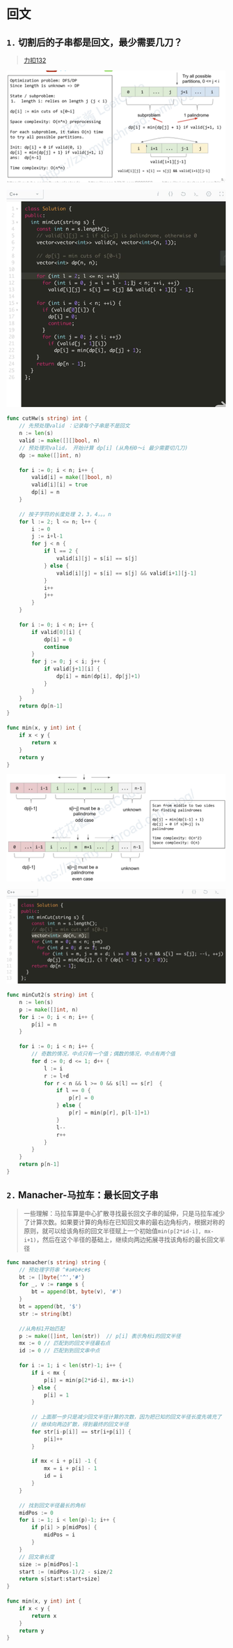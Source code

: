 # 回文

## `1.` 切割后的子串都是回文，最少需要几刀？

> [力扣132](https://leetcode-cn.com/problems/palindrome-partitioning-ii/)

![%E5%9B%9E%E6%96%87%207ec11748a2e54efe893417ce0b8e8bdb/Untitled.png](%E5%9B%9E%E6%96%87%207ec11748a2e54efe893417ce0b8e8bdb/Untitled.png)

![%E5%9B%9E%E6%96%87%207ec11748a2e54efe893417ce0b8e8bdb/Untitled%201.png](%E5%9B%9E%E6%96%87%207ec11748a2e54efe893417ce0b8e8bdb/Untitled%201.png)

```go
func cutHw(s string) int {
	// 先预处理valid ：记录每个子串是不是回文
	n := len(s)
	valid := make([][]bool, n)
	// 预处理完valid， 开始计算 dp[i] (从角标0～i 最少需要切几刀)
	dp := make([]int, n)

	for i := 0; i < n; i++ {
		valid[i] = make([]bool, n)
		valid[i][i] = true
		dp[i] = n
	}

	// 按子字符的长度处理 2，3，4，。。n
	for l := 2; l <= n; l++ {
		i := 0
		j := i+l-1
		for j < n {
			if l == 2 {
				valid[i][j] = s[i] == s[j]
			} else {
				valid[i][j] = s[i] == s[j] && valid[i+1][j-1]
			}
			i++
			j++
		}
	}

	for i := 0; i < n; i++ {
		if valid[0][i] {
			dp[i] = 0
			continue
		}
		for j := 0; j < i; j++ {
			if valid[j+1][i] {
				dp[i] = min(dp[i], dp[j]+1)
			}
		}
	}
	return dp[n-1]
}

func min(x, y int) int {
	if x < y {
		return x
	}
	return y
}
```

![%E5%9B%9E%E6%96%87%207ec11748a2e54efe893417ce0b8e8bdb/Untitled%202.png](%E5%9B%9E%E6%96%87%207ec11748a2e54efe893417ce0b8e8bdb/Untitled%202.png)

![%E5%9B%9E%E6%96%87%207ec11748a2e54efe893417ce0b8e8bdb/Untitled%203.png](%E5%9B%9E%E6%96%87%207ec11748a2e54efe893417ce0b8e8bdb/Untitled%203.png)

```go
func minCut2(s string) int {
	n := len(s)
	p := make([]int, n)
	for i := 0; i < n; i++ {
		p[i] = n
	}

	for i := 0; i < n; i++ {
		// 奇数的情况，中点只有一个值；偶数的情况，中点有两个值
		for d := 0; d <= 1; d++ {
			l := i
			r := l+d
			for r < n && l >= 0 && s[l] == s[r]  {
				if l == 0 {
					p[r] = 0
				} else {
					p[r] = min(p[r], p[l-1]+1)
				}
				l--
				r++
			}
		}
	}
	return p[n-1]
}
```

## `2.` Manacher-马拉车：最长回文子串

> 一些理解：马拉车算是中心扩散寻找最长回文子串的延伸，只是马拉车减少了计算次数。如果要计算的角标在已知回文串的最右边角标内，根据对称的原则，就可以给该角标的回文半径赋上一个初始值`min(p[2*id-i], mx-i+1)`，然后在这个半径的基础上，继续向两边拓展寻找该角标的最长回文半径

[](https://www.bilibili.com/video/BV1rg4y1b71i)

```go
func manacher(s string) string {
	// 预处理字符串 ^#a#b#c#$
	bt := []byte{'^','#'}
	for _, v := range s {
		bt = append(bt, byte(v), '#')
	}
	bt = append(bt, '$')
	str := string(bt)

	//从角标1开始匹配
	p := make([]int, len(str))	// p[i] 表示角标i的回文半径
	mx := 0	// 匹配到的回文半径最右点
	id := 0	// 匹配到到回文串中点

	for i := 1; i < len(str)-1; i++ {
		if i < mx {
			p[i] = min(p[2*id-i], mx-i+1)
		} else {
			p[i] = 1
		}

		// 上面那一步只是减少回文半径计算的次数，因为把已知的回文半径长度先填充了
		// 继续向两边扩散，得到最终的回文半径
		for str[i-p[i]] == str[i+p[i]] {
			p[i]++
		}

		if mx < i + p[i] -1 {
			mx = i + p[i] - 1
			id = i
		}
	}

	// 找到回文半径最长的角标
	midPos := 0
	for i := 1; i < len(p)-1; i++ {
		if p[i] > p[midPos] {
			midPos = i
		}
	}
	// 回文串长度
	size := p[midPos]-1
	start := (midPos-1)/2 - size/2
	return s[start:start+size]
}

func min(x, y int) int {
	if x < y {
		return x
	}
	return y
}
```